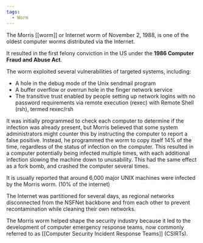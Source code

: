 ```yaml
---
tags:
  - Worm
---
```

The Morris [[worm]] or Internet worm of November 2, 1988, is one of the oldest computer worms distributed via the Internet.

It resulted in the first felony conviction in the US under the **1986 Computer Fraud and Abuse Act**.

The worm exploited several vulnerabilities of targeted systems, including:
- A hole in the debug mode of the Unix sendmail program
- A buffer overflow or overrun hole in the finger network service
- The transitive trust enabled by people setting up network logins with no password requirements via remote execution (rexec) with Remote Shell (rsh), termed rexec/rsh

It was initially programmed to check each computer to determine if the infection was already present, but Morris believed that some system administrators might counter this by instructing the computer to report a false positive. Instead, he programmed the worm to copy itself 14% of the time, regardless of the status of infection on the computer. This resulted in a computer potentially being infected multiple times, with each additional infection slowing the machine down to unusability. This had the same effect as a fork bomb, and crashed the computer several times.

It is usually reported that around 6,000 major UNIX machines were infected by the Morris worm. (10% of the internet)

The Internet was partitioned for several days, as regional networks disconnected from the NSFNet backbone and from each other to prevent recontamination while cleaning their own networks.

The Morris worm helped shape the security industry because it led to the development of computer emergency response teams, now commonly referred to as [[Computer Security Incident Response Teams]] (CSIRTs). 